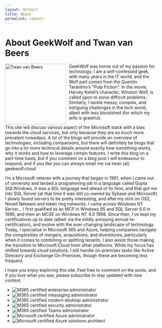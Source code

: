 ```yaml
---
layout: default
title: About
permalink: /about/
---
```


<h1>About GeekWolf and Twan van Beers</h1>

<div align="left">
  <img src="/assets/images/about-twan.jpg" alt="Twan van Beers" style="float: left; margin-right: 10px; width:200px" />
 

<p>GeekWolf was borne out of my passion for technology.  I am a self-confessed geek, with many years in the IT world, and the Wolf part comes from the Quentin Tarantino’s "Pulp Fiction".   In the movie, Harvey Keitel’s character, Winston Wolf, is called upon to solve difficult problems. Similarly, I tackle messy, complex, and intriguing challenges in the tech world, albeit with less bloodshed (for which my wife is grateful).</p>

<p>This site will discuss various aspect of the Microsoft stack with a bias towards the cloud services, but only because they are so much more prevalent nowadays.  A lot of the blogs will provide an overview of technologies, including comparisons, but there will definitely be blogs that go into a lot more technical details around exactly how something works, why it works and how to leverage certain features.   I write this blog on a part-time basis, but if you comment on a blog post I will endeavour to respond, and if you like you can always email me via twan (at) geekwolf.cloud</p>

<p>I’m a Microsoft veteran with a journey that began in 1991, when I came out of university and landed a programming job in a language called Gupta SQLWindows.  It was a 4GL language well ahead of its time, and that got me into SQL Server (at that time it was still co-owned by Sybase and Microsoft)   I slowly found servers to be pretty interesting, and after my stint on OS2, Novell Netware and token ring networks, I came across Windows NT Server...  I first qualified as an MCP in Windows 95 and SQL Server 6.0 in 1995, and then an MCSE on Windows NT 4.0 1998. Since then, I’ve kept my certifications up to date (albeit via the mildly annoying annual re-certification), and evolve with the ever-changing landscape of technology.  Today, I specialise in Microsoft 365 and Azure, helping companies navigate the complexities of mergers, acquisitions, and divestitures, particularly when it comes to combining or splitting tenants. I also assist those making the transition to Microsoft Cloud from other platforms. While my focus has shifted towards cloud solutions, I still handle on-premises tasks like Active Directory and Exchange On-Premises, though these are becoming less frequent.</p>


<p>I hope you enjoy exploring this site. Feel free to comment on the posts, and if you love what you see, please subscribe to stay updated with new content.</p>

<div><ul class="twan-badge-wrapper">
<li><img class="twan-badge" src="/assets/images/microsoft-365-certified-enterprise-administrator-expert.png" alt="M365 certified enterprise administrator" /></li>
<li><img class="twan-badge" src="/assets/images/microsoft-365-certified-messaging-administrator-associate.png" alt="M365 certified messaging administrator" /></li>
<li><img class="twan-badge" src="/assets/images/microsoft-365-certified-modern-desktop-administrator-associate.png" alt="M365 certified modern desktop administrator" /></li>
<li><img class="twan-badge" src="/assets/images/microsoft-365-certified-security-administrator-asso.png" alt="M365 certified security administrator" /></li>
<li><img class="twan-badge" src="/assets/images/microsoft-365-certified-teams-administrator-associate.png" alt="M365 certified Teams administrator" /></li>
<li><img class="twan-badge" src="/assets/images/microsoft-certified-azure-administrator-associate.2.png" alt="Microsoft certified Azure administrator" /></li>
<li><img class="twan-badge" src="/assets/images/microsoft-certified-azure-solutions-architect-expert.1.png" alt="Microsoft certified Azure solutions architect" /></li>
</ul></div>

</div>

